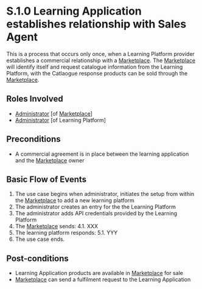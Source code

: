 # S.1.0 Learning Application establishes relationship with Sales Agent

This is a process that occurs only once, when a Learning Platform provider establishes a commercial relationship with a [Marketplace](../services/marketplace.md). The [Marketplace](../services/marketplace.md) will identify itself and request catalogue information from the Learning Platform, with the Catlaogue response products can be sold through the [Marketplace](../services/marketplace.md).

## Roles Involved

  - [Administrator](../roles/administrator.md) [of [Marketplace](../services/marketplace.md)]
  - [Administrator](../roles/administrator) [of Learning Platform]

## Preconditions

  - A commercial agreement is in place between the learning application and the [Marketplace](../services/marketplace.md) owner

## Basic Flow of Events

   1. The use case begins when administrator, initiates the setup from within the [Marketplace](../services/marketplace.md) to add a new learning platform
   2.	The administrator creates an entry for the the Learning Platform
   3.	The administrator adds API credentials provided by the Learning Platform
   4.	The [Marketplace](../services/marketplace.md) sends:
     4.1. XXX
   5.	The learning platform responds:
     5.1. YYY
   7.	The use case ends.

## Post-conditions

  - Learning Application products are available in [Marketplace](../services/marketplace.md) for sale
  - [Marketplace](../services/marketplace.md) can send a fulfilment request to the Learning Application
